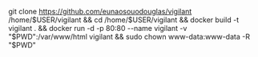 git clone https://github.com/eunaosouodouglas/vigilant /home/$USER/vigilant && cd /home/$USER/vigilant && docker build -t vigilant . && docker run -d -p 80:80 --name vigilant -v "$PWD":/var/www/html vigilant && sudo chown www-data:www-data -R "$PWD"